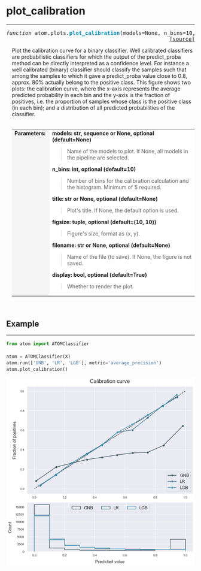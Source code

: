 # plot_calibration
-------------------

<pre><em>function</em> atom.plots.<strong style="color:#008AB8">plot_calibration</strong>(models=None, n_bins=10, title=None, figsize=(10, 10), filename=None, display=True)
<div align="right"><a href="https://github.com/tvdboom/ATOM/blob/master/atom/plots.py#L336">[source]</a></div></pre>
<div style="padding-left:3%">
Plot the calibration curve for a binary classifier.
 Well calibrated classifiers are probabilistic classifiers for which the
 output of the predict_proba method can be directly interpreted as a
 confidence level. For instance a well calibrated (binary) classifier
 should classify the samples such that among the samples to which it gave
 a predict_proba value close to 0.8, approx. 80% actually belong to the
 positive class. This figure shows two plots: the calibration curve, where
 the x-axis represents the average predicted probability in each bin and the
 y-axis is the fraction of positives, i.e. the proportion of samples whose
 class is the positive class (in each bin); and a distribution of all
 predicted probabilities of the classifier.
<br /><br />
<table width="100%">
<tr>
<td width="15%" style="vertical-align:top; background:#F5F5F5;"><strong>Parameters:</strong></td>
<td width="75%" style="background:white;">
<strong>models: str, sequence or None, optional (default=None)</strong>
<blockquote>
Name of the models to plot. If None, all models in the pipeline are selected.
</blockquote>
<strong>n_bins: int, optional (default=10)</strong>
<blockquote>
Number of bins for the calibration calculation and the histogram.
 Minimum of 5 required.
</blockquote>
<strong>title: str or None, optional (default=None)</strong>
<blockquote>
Plot's title. If None, the default option is used.
</blockquote>
<strong>figsize: tuple, optional (default=(10, 10))</strong>
<blockquote>
Figure's size, format as (x, y).
</blockquote>
<strong>filename: str or None, optional (default=None)</strong>
<blockquote>
Name of the file (to save). If None, the figure is not saved.
</blockquote>
<strong>display: bool, optional (default=True)</strong>
<blockquote>
Whether to render the plot.
</blockquote>
</tr>
</table>
</div>
<br />



## Example
----------
```python
from atom import ATOMClassifier

atom = ATOMClassifier(X)
atom.run(['GNB', 'LR', 'LGB'], metric='average_precision')
atom.plot_calibration()
```
![plot_calibration](./img/plot_calibration.png)
